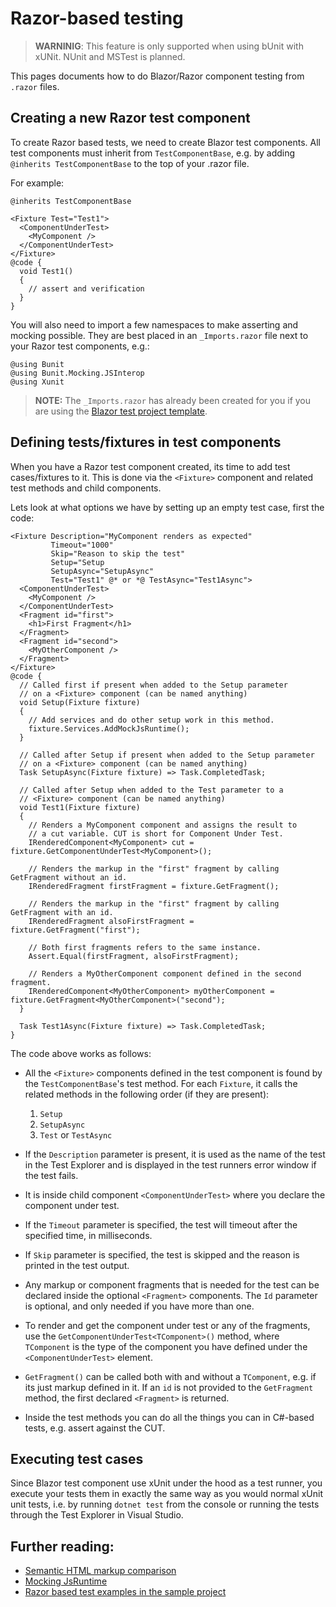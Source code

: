 # Razor-based testing

> **WARNINIG**: This feature is only supported when using bUnit with xUNit. NUnit and MSTest is planned.

This pages documents how to do Blazor/Razor component testing from `.razor` files.

## Creating a new Razor test component

To create Razor based tests, we need to create Blazor test components. All test components must inherit from `TestComponentBase`, e.g. by adding `@inherits TestComponentBase` to the top of your .razor file.

For example:

```cshtml
@inherits TestComponentBase

<Fixture Test="Test1">
  <ComponentUnderTest>
    <MyComponent />
  </ComponentUnderTest>
</Fixture>
@code {
  void Test1()
  {
    // assert and verification
  }
}
```

You will also need to import a few namespaces to make asserting and mocking possible. They are best placed in an `_Imports.razor` file next to your Razor test components, e.g.:

```cshtml
@using Bunit
@using Bunit.Mocking.JSInterop
@using Xunit
```

> **NOTE:** The `_Imports.razor` has already been created for you if you are using the [Blazor test project template](/docs/creating-a-new-bunit-xunit-project.html).

## Defining tests/fixtures in test components

When you have a Razor test component created, its time to add test cases/fixtures to it. This is done via the `<Fixture>` component and related test methods and child components.

Lets look at what options we have by setting up an empty test case, first the code:

```cshtml
<Fixture Description="MyComponent renders as expected"
         Timeout="1000" 
         Skip="Reason to skip the test"
         Setup="Setup
         SetupAsync="SetupAsync"
         Test="Test1" @* or *@ TestAsync="Test1Async">
  <ComponentUnderTest>
    <MyComponent />
  </ComponentUnderTest>
  <Fragment id="first">
    <h1>First Fragment</h1>
  </Fragment>
  <Fragment id="second">
    <MyOtherComponent />
  </Fragment>
</Fixture>
@code {
  // Called first if present when added to the Setup parameter
  // on a <Fixture> component (can be named anything)
  void Setup(Fixture fixture)
  {
    // Add services and do other setup work in this method.
    fixture.Services.AddMockJsRuntime();
  }

  // Called after Setup if present when added to the Setup parameter
  // on a <Fixture> component (can be named anything)
  Task SetupAsync(Fixture fixture) => Task.CompletedTask;

  // Called after Setup when added to the Test parameter to a
  // <Fixture> component (can be named anything)
  void Test1(Fixture fixture)
  {
    // Renders a MyComponent component and assigns the result to
    // a cut variable. CUT is short for Component Under Test.
    IRenderedComponent<MyComponent> cut = fixture.GetComponentUnderTest<MyComponent>();

    // Renders the markup in the "first" fragment by calling GetFragment without an id.
    IRenderedFragment firstFragment = fixture.GetFragment();

    // Renders the markup in the "first" fragment by calling GetFragment with an id.
    IRenderedFragment alsoFirstFragment = fixture.GetFragment("first");

    // Both first fragments refers to the same instance.
    Assert.Equal(firstFragment, alsoFirstFragment);

    // Renders a MyOtherComponent component defined in the second fragment.
    IRenderedComponent<MyOtherComponent> myOtherComponent = fixture.GetFragment<MyOtherComponent>("second");
  }

  Task Test1Async(Fixture fixture) => Task.CompletedTask;
}
```

The code above works as follows:

- All the `<Fixture>` components defined in the test component is found by the `TestComponentBase`'s test method. For each `Fixture`, it calls the related methods in the following order (if they are present):

  1. `Setup`
  2. `SetupAsync`
  3. `Test` or `TestAsync`

- If the `Description` parameter is present, it is used as the name of the test in the Test Explorer and is displayed in the test runners error window if the test fails.
- It is inside child component `<ComponentUnderTest>` where you declare the component under test.
- If the `Timeout` parameter is specified, the test will timeout after the specified time, in milliseconds.
- If `Skip` parameter is specified, the test is skipped and the reason is printed in the test output.
- Any markup or component fragments that is needed for the test can be declared inside the optional `<Fragment>` components. The `Id` parameter is optional, and only needed if you have more than one.

- To render and get the component under test or any of the fragments, use the `GetComponentUnderTest<TComponent>()` method, where `TComponent` is the type of the component you have defined under the `<ComponentUnderTest>` element.

- `GetFragment()` can be called both with and without a `TComponent`, e.g. if its just markup defined in it. If an `id` is not provided to the `GetFragment` method, the first declared `<Fragment>` is returned.

- Inside the test methods you can do all the things you can in C#-based tests, e.g. assert against the CUT.

## Executing test cases

Since Blazor test component use xUnit under the hood as a test runner, you execute your tests them in exactly the same way as you would normal xUnit unit tests, i.e. by running `dotnet test` from the console or running the tests through the Test Explorer in Visual Studio.

## Further reading:

- [Semantic HTML markup comparison](/docs/semantic-html-markup-comparison.html)
- [Mocking JsRuntime](/docs/mocking-jsruntime.html)
- [Razor based test examples in the sample project](https://github.com/egil/bunit/tree/main/sample/tests/RazorTestComponents)
